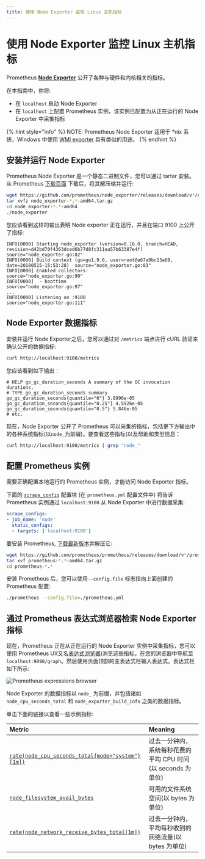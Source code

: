 ```yaml
---
title: 使用 Node Exporter 监视 Linux 主机指标
---
```


# 使用 Node Exporter 监控 Linux 主机指标

Prometheus [**Node Exporter**](https://github.com/prometheus/node_exporter) 公开了各种与硬件和内核相关的指标。

在本指南中，你将:

* 在 `localhost` 启动 Node Exporter
* 在 `localhost` 上配置 Prometheus 实例，该实例已配置为从正在运行的 Node Exporter 中采集指标  

{% hint style="info" %}
NOTE: Prometheus Node Exporter 适用于 \*nix 系统，Windows 中使用 [WMI exporter](https://github.com/martinlindhe/wmi_exporter) 具有类似的用途。
{% endhint %}

## 安装并运行 Node Exporter <a id="installing-and-running-the-node-exporter"></a>

Prometheus Node Exporter 是一个静态二进制文件，您可以通过 tartar 安装。 从 Prometheus [下载页面](https://prometheus.io/download#node_exporter) 下载后，将其解压缩并运行:

```bash
wget https://github.com/prometheus/node_exporter/releases/download/v*/node_exporter-*.*-amd64.tar.gz
tar xvfz node_exporter-*.*-amd64.tar.gz
cd node_exporter-*.*-amd64
./node_exporter
```

您应该看到这样的输出表明 Node exporter 正在运行，并且在端口 9100 上公开了指标:

```text
INFO[0000] Starting node_exporter (version=0.16.0, branch=HEAD, revision=d42bd70f4363dced6b77d8fc311ea57b63387e4f)  source="node_exporter.go:82"
INFO[0000] Build context (go=go1.9.6, user=root@a67a9bc13a69, date=20180515-15:53:28)  source="node_exporter.go:83"
INFO[0000] Enabled collectors:                           source="node_exporter.go:90"
INFO[0000]  - boottime                                   source="node_exporter.go:97"
...
INFO[0000] Listening on :9100                            source="node_exporter.go:111"
```

## Node Exporter 数据指标 <a id="node-exporter-metrics"></a>

安装并运行 Node Exporter之后，您可以通过对 `/metrics` 端点进行 cURL 验证来确认公开的数据指标:

```bash
curl http://localhost:9100/metrics
```

您应该看到如下输出：

```text
# HELP go_gc_duration_seconds A summary of the GC invocation durations.
# TYPE go_gc_duration_seconds summary
go_gc_duration_seconds{quantile="0"} 3.8996e-05
go_gc_duration_seconds{quantile="0.25"} 4.5926e-05
go_gc_duration_seconds{quantile="0.5"} 5.846e-05
# etc.
```

现在，Node Exporter 公开了 Prometheus 可以采集的指标，包括更下方输出中的各种系统指标\(以`node_`为前缀\)。要查看这些指标\(以及帮助和类型信息：

```bash
curl http://localhost:9100/metrics | grep "node_"
```

## 配置 Prometheus 实例 <a id="configuring-your-prometheus-instances"></a>

需要正确配置本地运行的 Prometheus 实例，才能访问 Node Exporter 指标。

下面的 [`scrape_config`](../prometheus/configuration/configuration.md#scrape_config) 配置块 \(在 `prometheus.yml` 配置文件中\) 将告诉 Prometheus 实例通过 `localhost:9100` 从 Node Exporter 中进行数据采集:

```yaml
scrape_configs:
- job_name: 'node'
  static_configs:
  - targets: ['localhost:9100']
```

要安装 Prometheus, [下载最新版本](https://prometheus.io/download)并解压它:

```bash
wget https://github.com/prometheus/prometheus/releases/download/v*/prometheus-*.*-amd64.tar.gz
tar xvf prometheus-*.*-amd64.tar.gz
cd prometheus-*.*
```

安装 Prometheus 后，您可以使用`--config.file` 标志指向上面创建的 Prometheus 配置:

```bash
./prometheus --config.file=./prometheus.yml
```

## 通过 Prometheus 表达式浏览器检索 Node Exporter 指标 <a id="exploring-node-exporter-metrics-through-the-prometheus-expression-browser"></a>

现在，Prometheus 正在从正在运行的 Node Exporter 实例中采集指标，您可以使用 Prometheus UI\(又名[表达式浏览器](../visualization/browser.md)\)浏览这些指标。在您的浏览器中导航至 `localhost:9090/graph`。然后使用页面顶部的主表达式栏输入表达式。表达式栏如下所示:

![Prometheus expressions browser](https://prometheus.io/assets/prometheus-expression-bar.png)

Node Exporter 的数据指标以 `node_` 为前缀，并包括诸如 `node_cpu_seconds_total` 和 `node_exporter_build_info` 之类的数据指标。

单击下面的链接以查看一些示例指标:

| Metric | Meaning |
| :--- | :--- |
| [`rate(node_cpu_seconds_total{mode="system"}[1m])`](http://localhost:9090/graph?g0.range_input=1h&g0.expr=rate%28node_cpu_seconds_total%7Bmode%3D%22system%22%7D%5B1m%5D%29&g0.tab=1) | 过去一分钟内，系统每秒花费的平均 CPU 时间\(以 seconds 为单位\) |
| [`node_filesystem_avail_bytes`](http://localhost:9090/graph?g0.range_input=1h&g0.expr=node_filesystem_avail_bytes&g0.tab=1) | 可用的文件系统空间\(以 bytes 为单位\) |
| [`rate(node_network_receive_bytes_total[1m])`](http://localhost:9090/graph?g0.range_input=1h&g0.expr=rate%28node_network_receive_bytes_total%5B1m%5D%29&g0.tab=1) | 过去一分钟内，平均每秒收到的网络流量\(以 bytes 为单位\) |

